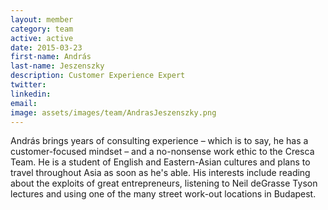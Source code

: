 ```yaml
---
layout: member
category: team
active: active
date: 2015-03-23
first-name: András
last-name: Jeszenszky
description: Customer Experience Expert
twitter:
linkedin:
email:
image: assets/images/team/AndrasJeszenszky.png
---
```

András brings years of consulting experience – which is to say, he has a customer-focused mindset – and a no-nonsense work ethic to the Cresca Team. He is a student of English and Eastern-Asian cultures and plans to travel throughout Asia as soon as he's able. His interests include reading about the exploits of great entrepreneurs, listening to Neil deGrasse Tyson lectures and using one of the many street work-out locations in Budapest.

